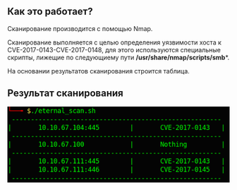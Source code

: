 ## Как это работает?
Сканирование производится с помощью Nmap.

Сканирование выполняется с целью определения уязвимости хоста к CVE-2017-0143-CVE-2017-0148, для этого используются специальные скрипты, лижещие по следующиему пути **/usr/share/nmap/scripts/smb***.

На основании результатов сканирования строится таблица.

## Результат сканирования
![](./picture/result.png)
